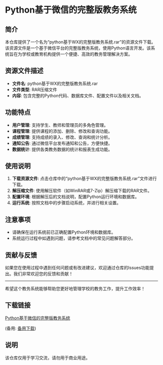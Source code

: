 # Python基于微信的完整版教务系统

## 简介

本仓库提供了一个名为“python基于WX的完整版教务系统.rar”的资源文件下载。该资源文件是一个基于微信平台的完整版教务系统，使用Python语言开发。该系统旨在为学校或教育机构提供一个便捷、高效的教务管理解决方案。

## 资源文件描述

- **文件名**: python基于WX的完整版教务系统.rar
- **文件类型**: RAR压缩文件
- **内容**: 包含完整的Python代码、数据库文件、配置文件以及相关文档。

## 功能特点

- **用户管理**: 支持学生、教师和管理员的多角色管理。
- **课程管理**: 提供课程的添加、删除、修改和查询功能。
- **成绩管理**: 支持成绩的录入、修改、查询和统计分析。
- **通知公告**: 通过微信平台发布通知和公告，方便快捷。
- **数据统计**: 提供各类教务数据的统计和报表生成功能。

## 使用说明

1. **下载资源文件**: 点击仓库中的“python基于WX的完整版教务系统.rar”文件进行下载。
2. **解压缩文件**: 使用解压软件（如WinRAR或7-Zip）解压缩下载的RAR文件。
3. **配置环境**: 根据解压后的文档说明，配置Python运行环境和数据库。
4. **运行系统**: 按照文档中的步骤启动系统，并进行相关设置。

## 注意事项

- 请确保在运行系统前已正确配置Python环境和数据库。
- 系统运行过程中如遇到问题，请参考文档中的常见问题解答部分。

## 贡献与反馈

如果您在使用过程中遇到任何问题或有改进建议，欢迎通过仓库的Issues功能提出。我们非常欢迎您的反馈和贡献！

---

希望这个教务系统能够帮助您更好地管理学校的教务工作，提升工作效率！

## 下载链接
[Python基于微信的完整版教务系统](https://pan.quark.cn/s/96a82228ceb1) 

(备用: [备用下载](https://pan.baidu.com/s/1S0eNQkEmTahQ_6wGxC5_lw?pwd=1234))

## 说明

该仓库仅用于学习交流，请勿用于商业用途。

